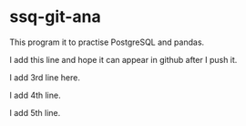 # ssq-git-ana
This program it to practise PostgreSQL and pandas.

I add this line and hope it can appear in github after I push it.

I add 3rd line here.

I add 4th line.

I add 5th line.